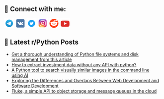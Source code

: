 ## 🔎 Connect with me:
[<img src="https://github.com/bullbesh/bullbesh/blob/main/images/Telegram.png" width="32" height="32" />](https://t.me/bullbesh)
[<img src="https://github.com/bullbesh/bullbesh/blob/main/images/VK.png" width="32" height="32" />](https://vk.com/bullbesh)
[<img src="https://github.com/bullbesh/bullbesh/blob/main/images/Twitter.png" width="32" height="32" />](https://twitter.com/bullbesh1)
[<img src="https://github.com/bullbesh/bullbesh/blob/main/images/Instagram.png" width="32" height="32" />](https://www.instagram.com/bullbesh)
[<img src="https://github.com/bullbesh/bullbesh/blob/main/images/Reddit.png" width="32" height="32" />](https://www.reddit.com/user/bullbesh)
[<img src="https://github.com/bullbesh/bullbesh/blob/main/images/YouTube.png" width="32" height="32" />](https://www.youtube.com/channel/UCtfjRs6uzgq5mfm8S06WTcg)

## 📕 Latest r/Python Posts
<!-- BLOG-POST-LIST:START -->
- [Get a thorough understanding of Python file systems and disk management from this article](https://www.reddit.com/r/Python/comments/1587m49/get_a_thorough_understanding_of_python_file/)
- [How to extract investment data without any API with python?](https://www.reddit.com/r/Python/comments/1585vp6/how_to_extract_investment_data_without_any_api/)
- [A Python tool to search visually similar images in the command line using AI](https://www.reddit.com/r/Python/comments/1585ru7/a_python_tool_to_search_visually_similar_images/)
- [Exploring the Differences and Overlaps Between Web Development and Software Development](https://www.reddit.com/r/Python/comments/15854cq/exploring_the_differences_and_overlaps_between/)
- [Fluke, a simple API to object storage and message queues in the cloud](https://www.reddit.com/r/Python/comments/1584aor/fluke_a_simple_api_to_object_storage_and_message/)
<!-- BLOG-POST-LIST:END -->
